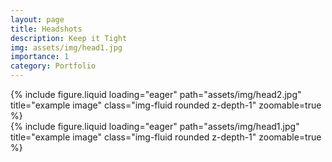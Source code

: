 ```yaml
---
layout: page
title: Headshots
description: Keep it Tight
img: assets/img/head1.jpg
importance: 1
category: Portfolio
---
```


<div class="row">
    <div class="col-sm mt-3 mt-md-0">
        {% include figure.liquid loading="eager" path="assets/img/head2.jpg" title="example image" class="img-fluid rounded z-depth-1" zoomable=true %}
    </div>
</div>

<div class="row">
    <div class="col-sm mt-3 mt-md-0">
        {% include figure.liquid loading="eager" path="assets/img/head1.jpg" title="example image" class="img-fluid rounded z-depth-1" zoomable=true %}
    </div>
</div>

